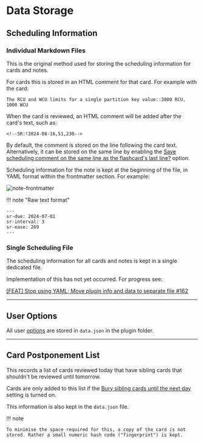 # Data Storage

## Scheduling Information

### Individual Markdown Files

This is the original method used for storing the scheduling information for cards and notes.

For cards this is stored in an HTML comment for that card. For example with the card:

```
The RCU and WCU limits for a single partition key value::3000 RCU, 1000 WCU
```

When the card is reviewed, an HTML comment will be added after the card's text, such as:

```
<!--SR:!2024-08-16,51,230-->
```

By default, the comment is stored on the line following the card text.
Alternatively, it can be stored on the same line by enabling the
[Save scheduling comment on the same line as the flashcard's last line?](user-options.md#storage-of-scheduling-data) option.

Scheduling information for the note is kept at the beginning of the file, in YAML format within the frontmatter section.
For example:

![note-frontmatter](https://github.com/user-attachments/assets/b9744f50-c897-46ad-ab34-1bbc55796b57)

!!! note "Raw text format"

    ---
    sr-due: 2024-07-01
    sr-interval: 3
    sr-ease: 269
    ---

### Single Scheduling File

The scheduling information for all cards and notes is kept in a single dedicated file.

Implementation of this has not yet occurred. For progress see:

[[FEAT] Stop using YAML; Move plugin info and data to separate file #162](https://github.com/st3v3nmw/obsidian-spaced-repetition/issues/162)

---

## User Options

All user [options](user-options.md) are stored in `data.json` in the plugin folder.

---

## Card Postponement List

This records a list of cards reviewed today that have sibling cards that shouldn't be reviewed until tomorrow.

Cards are only added to this list if the [Bury sibling cards until the next day](user-options.md#flashcard-review) setting is turned on.

This information is also kept in the `data.json` file.

!!! note

    To minimise the space required for this, a copy of the card is not stored. Rather a small numeric hash code ("fingerprint") is kept.
